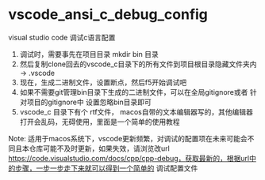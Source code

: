 # vscode_ansi_c_debug_config
visual studio code 调试c语言配置

  1. 调试时，需要事先在项目目录 mkdir bin 目录
  2. 然后复制clone回去的vscode_c目录下的所有文件到项目根目录隐藏文件夹内 -> .vscode
  3. 现在，生成二进制文件，设置断点，然后f5开始调试吧
  4. 如果不需要git管理bin目录下生成的二进制文件，可以在全局gitignore或者 针对项目的gitignore中 设置忽略bin目录即可
  5. vscode_c 目录下有个 rtf文件， macos自带的文本编辑器写的，其他编辑器打开会乱码，无碍使用，里面是一个简单的使用教程

Note: 适用于macos系统下，vscode更新频繁，对调试的配置项在未来可能会不同且本仓库可能不及时更新，如果失效，请浏览改url
https://code.visualstudio.com/docs/cpp/cpp-debug，获取最新的，根据url中的步骤，一步一步走下来就可以得到一个简单的
调试配置文件

  
